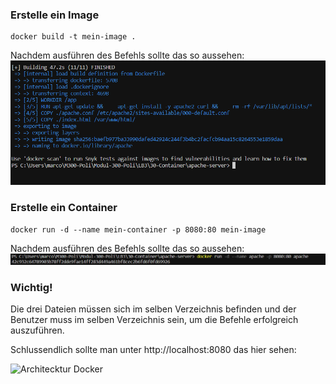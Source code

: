 ### **Erstelle ein Image**
```
docker build -t mein-image .
```

Nachdem ausführen des Befehls sollte das so aussehen:
![Architecktur Docker](Screenshots/image.png)

### **Erstelle ein Container**
```
docker run -d --name mein-container -p 8080:80 mein-image
```

Nachdem ausführen des Befehls sollte das so aussehen:
![Architecktur Docker](Screenshots/2.png)

### **Wichtig!**
Die drei Dateien müssen sich im selben Verzeichnis befinden und der Benutzer muss im selben Verzeichnis sein, um die Befehle erfolgreich auszuführen.

Schlussendlich sollte man unter http://localhost:8080 das hier sehen:

![Architecktur Docker](Screenshots/Localhost.png)